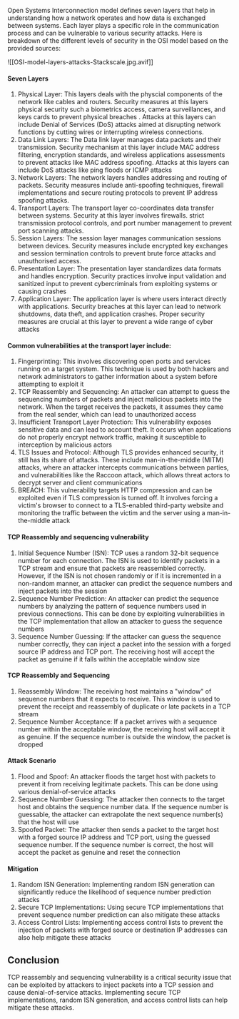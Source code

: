 
Open Systems Interconnection model defines seven layers that help in understanding how a network operates and how data is exchanged between systems. Each layer plays a specific role in the communication process and can be vulnerable to various security attacks. Here is breakdown of the different levels of security in the OSI model based on the provided sources:

![[OSI-model-layers-attacks-Stackscale.jpg.avif]]

#### Seven Layers

1. Physical Layer: This layers deals with the physcial components of the network like cables and routers. Security measures at this layers physical security such a biometrics access, camera surveillances, and keys cards to prevent physical breaches . Attacks at this layers can include Denial of Services (DoS) attacks aimed at disrupting network functions by cutting wires or interrupting wireless connections.
2. Data Link Layers: The Data link layer manages data packets and their transmission. Security mechanism at this layer include MAC address filtering, encryption standards, and wireless applications assessments to prevent attacks like MAC address spoofing. Attacks at this layers can include DoS attacks like ping floods or ICMP attacks
3. Network Layers: The network layers handles addressing and routing of packets. Security measures include anti-spoofing techniques, firewall implementations and secure routing protocols to prevent IP address spoofing attacks.
4. Transport Layers: The transport layer co-coordinates data transfer between systems. Security at this layer involves firewalls. strict transmission protocol controls, and port number management to prevent port scanning attacks.
5. Session Layers: The session layer manages communication sessions between devices. Security measures include encrypted key exchanges and session termination controls to prevent brute force attacks and unauthorised access.
6. Presentation Layer: The presentation layer standardizes data formats and handles encryption. Security practices involve input validation and sanitized input to prevent cybercriminals from exploiting systems or causing crashes
7. Application Layer: The application layer is where users interact directly with applications. Security breaches at this layer can lead to network shutdowns, data theft, and application crashes. Proper security measures are crucial at this layer to prevent a wide range of cyber attacks

  

#### Common vulnerabilities at the transport layer include:

1. Fingerprinting: This involves discovering open ports and services running on a target system. This technique is used by both hackers and network administrators to gather information about a system before attempting to exploit it
2. TCP Reassembly and Sequencing: An attacker can attempt to guess the sequencing numbers of packets and inject malicious packets into the network. When the target receives the packets, it assumes they came from the real sender, which can lead to unauthorized access
3. Insufficient Transport Layer Protection: This vulnerability exposes sensitive data and can lead to account theft. It occurs when applications do not properly encrypt network traffic, making it susceptible to interception by malicious actors
4. TLS Issues and Protocol: Although TLS provides enhanced security, it still has its share of attacks. These include man-in-the-middle (MITM) attacks, where an attacker intercepts communications between parties, and vulnerabilities like the Raccoon attack, which allows threat actors to decrypt server and client communications
5. BREACH: This vulnerability targets HTTP compression and can be exploited even if TLS compression is turned off. It involves forcing a victim's browser to connect to a TLS-enabled third-party website and monitoring the traffic between the victim and the server using a man-in-the-middle attack

#### TCP Reassembly and sequencing vulnerability
1. Initial Sequence Number (ISN): TCP uses a random 32-bit sequence number for each connection. The ISN is used to identify packets in a TCP stream and ensure that packets are reassembled correctly. However, if the ISN is not chosen randomly or if it is incremented in a non-random manner, an attacker can predict the sequence numbers and inject packets into the session
2. Sequence Number Prediction: An attacker can predict the sequence numbers by analyzing the pattern of sequence numbers used in previous connections. This can be done by exploiting vulnerabilities in the TCP implementation that allow an attacker to guess the sequence numbers
3. Sequence Number Guessing: If the attacker can guess the sequence number correctly, they can inject a packet into the session with a forged source IP address and TCP port. The receiving host will accept the packet as genuine if it falls within the acceptable window size

#### TCP Reassembly and Sequencing

1. Reassembly Window: The receiving host maintains a "window" of sequence numbers that it expects to receive. This window is used to prevent the receipt and reassembly of duplicate or late packets in a TCP stream
2. Sequence Number Acceptance: If a packet arrives with a sequence number within the acceptable window, the receiving host will accept it as genuine. If the sequence number is outside the window, the packet is dropped

#### Attack Scenario

1. Flood and Spoof: An attacker floods the target host with packets to prevent it from receiving legitimate packets. This can be done using various denial-of-service attacks
2. Sequence Number Guessing: The attacker then connects to the target host and obtains the sequence number data. If the sequence number is guessable, the attacker can extrapolate the next sequence number(s) that the host will use
3. Spoofed Packet: The attacker then sends a packet to the target host with a forged source IP address and TCP port, using the guessed sequence number. If the sequence number is correct, the host will accept the packet as genuine and reset the connection

#### Mitigation

1. Random ISN Generation: Implementing random ISN generation can significantly reduce the likelihood of sequence number prediction attacks
2. Secure TCP Implementations: Using secure TCP implementations that prevent sequence number prediction can also mitigate these attacks
3. Access Control Lists: Implementing access control lists to prevent the injection of packets with forged source or destination IP addresses can also help mitigate these attacks


## Conclusion

TCP reassembly and sequencing vulnerability is a critical security issue that can be exploited by attackers to inject packets into a TCP session and cause denial-of-service attacks. Implementing secure TCP implementations, random ISN generation, and access control lists can help mitigate these attacks.